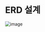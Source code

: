 # ERD 설계

![image](https://github.com/user-attachments/assets/373c5851-7a02-4aca-b682-cb2337c0307e)


